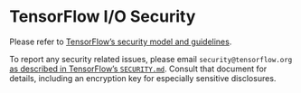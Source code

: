 # TensorFlow I/O Security

Please refer to [TensorFlow’s security model and guidelines][tf-security].

To report any security related issues, please email `security@tensorflow.org`
[as described in TensorFlow’s `SECURITY.md`][email]. Consult that document for
details, including an encryption key for especially sensitive disclosures.

[email]: https://github.com/tensorflow/tensorflow/blob/master/SECURITY.md#reporting-vulnerabilities
[tf-security]: https://github.com/tensorflow/tensorflow/blob/master/SECURITY.md
